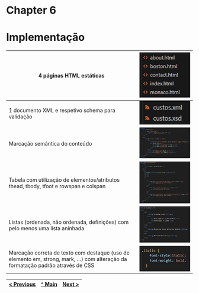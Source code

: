 # Chapter 6
# Implementação

| 4 páginas HTML estáticas | <img src="docs-img/4pg.png" alt="4pg" width="500" /> |
|-------|-------|
| 1 documento XML e respetivo schema para validação | <img src="docs-img/xml-xsd.png" alt="xml-xsd" width="500" /> |
| Marcação semântica do conteúdo | <img src="docs-img/semantica.png" alt="semantica" width="500" /> |
| Tabela com utilização de elementos/atributos thead, tbody, tfoot e rowspan e colspan | <img src="docs-img/table-elements.png" alt="table-elements" width="500" /> |
| Listas (ordenada, não ordenada, definições) com pelo menos uma lista aninhada | <img src="docs-img/ex.listas.png" alt="ex.listas" width="500" /> |
| Marcação correta de texto com destaque (uso de elemento em, strong, mark, …) com alteração da formatação padrão através de CSS | <img src="docs-img/ex.css.marcação.png" alt="ex.css.marcação" width="500" /> |

| [< Previous](C5.md) | [^ Main](../README.md) | [Next >](C7.md) |
|:----------------------------------:|:----------------------------------:|:----------------------------------:|
